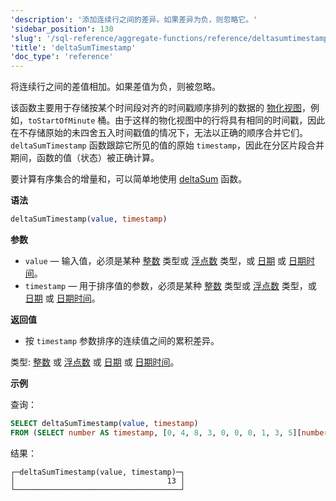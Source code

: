 ```yaml
---
'description': '添加连续行之间的差异。如果差异为负，则忽略它。'
'sidebar_position': 130
'slug': '/sql-reference/aggregate-functions/reference/deltasumtimestamp'
'title': 'deltaSumTimestamp'
'doc_type': 'reference'
---
```


将连续行之间的差值相加。如果差值为负，则被忽略。

该函数主要用于存储按某个时间段对齐的时间戳顺序排列的数据的 [物化视图](/sql-reference/statements/create/view#materialized-view)，例如，`toStartOfMinute` 桶。由于这样的物化视图中的行将具有相同的时间戳，因此在不存储原始的未四舍五入时间戳值的情况下，无法以正确的顺序合并它们。`deltaSumTimestamp` 函数跟踪它所见的值的原始 `timestamp`，因此在分区片段合并期间，函数的值（状态）被正确计算。

要计算有序集合的增量和，可以简单地使用 [deltaSum](/sql-reference/aggregate-functions/reference/deltasum) 函数。

**语法**

```sql
deltaSumTimestamp(value, timestamp)
```

**参数**

- `value` — 输入值，必须是某种 [整数](../../data-types/int-uint.md) 类型或 [浮点数](../../data-types/float.md) 类型，或 [日期](../../data-types/date.md) 或 [日期时间](../../data-types/datetime.md)。
- `timestamp` — 用于排序值的参数，必须是某种 [整数](../../data-types/int-uint.md) 类型或 [浮点数](../../data-types/float.md) 类型，或 [日期](../../data-types/date.md) 或 [日期时间](../../data-types/datetime.md)。

**返回值**

- 按 `timestamp` 参数排序的连续值之间的累积差异。

类型: [整数](../../data-types/int-uint.md) 或 [浮点数](../../data-types/float.md) 或 [日期](../../data-types/date.md) 或 [日期时间](../../data-types/datetime.md)。

**示例**

查询：

```sql
SELECT deltaSumTimestamp(value, timestamp)
FROM (SELECT number AS timestamp, [0, 4, 8, 3, 0, 0, 0, 1, 3, 5][number] AS value FROM numbers(1, 10));
```

结果：

```text
┌─deltaSumTimestamp(value, timestamp)─┐
│                                  13 │
└─────────────────────────────────────┘
```
